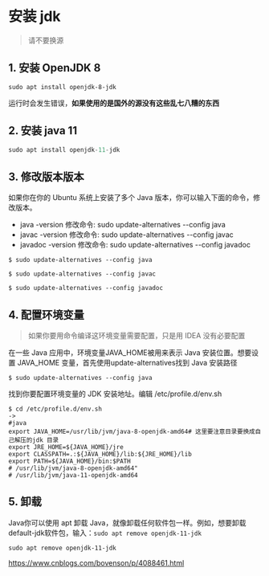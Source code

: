 # 安装 jdk

> 请不要换源

## 1. 安装 OpenJDK 8

```
sudo apt install openjdk-8-jdk
```
运行时会发生错误，**如果使用的是国外的源没有这些乱七八糟的东西**

## 2. 安装 java 11

```c
sudo apt install openjdk-11-jdk
```


## 3. 修改版本版本

如果你在你的 Ubuntu 系统上安装了多个 Java 版本，你可以输入下面的命令，修改版本。

- java -version  修改命令: sudo update-alternatives --config java
- javac -version 修改命令: sudo update-alternatives --config javac 
- javadoc -version 修改命令: sudo update-alternatives --config javadoc

```shell
$ sudo update-alternatives --config java
  
$ sudo update-alternatives --config javac  

$ sudo update-alternatives --config javadoc

```

## 4. 配置环境变量

> 如果你要用命令编译这环境变量需要配置，只是用 IDEA 没有必要配置

在一些 Java 应用中，环境变量JAVA_HOME被用来表示 Java 安装位置。想要设置 JAVA_HOME 变量，首先使用update-alternatives找到 Java 安装路径

~~~shell
$ sudo update-alternatives --config java 
~~~
找到你要配置环境变量的 JDK 安装地址。编辑 /etc/profile.d/env.sh 

```shell
$ cd /etc/profile.d/env.sh
->
#java
export JAVA_HOME=/usr/lib/jvm/java-8-openjdk-amd64# 这里要注意目录要换成自己解压的jdk 目录
export JRE_HOME=${JAVA_HOME}/jre  
export CLASSPATH=.:${JAVA_HOME}/lib:${JRE_HOME}/lib  
export PATH=${JAVA_HOME}/bin:$PATH  
# /usr/lib/jvm/java-8-openjdk-amd64"
# /usr/lib/jvm/java-11-openjdk-amd64
```

## 5. 卸载 

Java你可以使用 apt 卸载 Java，就像卸载任何软件包一样。例如，想要卸载default-jdk软件包，输入：`sudo apt remove openjdk-11-jdk`

```shell
sudo apt remove openjdk-11-jdk 
```

https://www.cnblogs.com/bovenson/p/4088461.html
